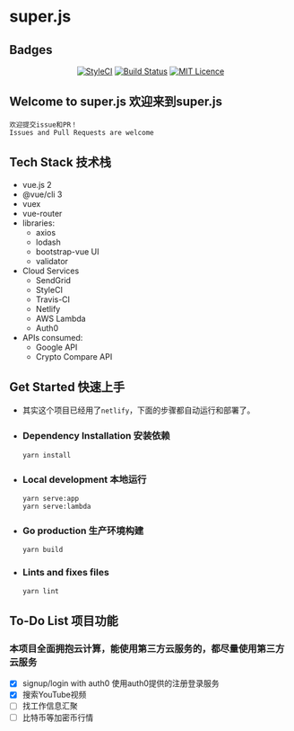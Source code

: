 # super.js

## Badges 

<div align="center">

[![StyleCI](https://github.styleci.io/repos/152890558/shield?branch=master)](https://github.styleci.io/repos/152890558)
[![Build Status](https://travis-ci.org/whizjs/superjs.svg?branch=master)](https://travis-ci.org/whizjs/superjs)
[![MIT Licence](https://badges.frapsoft.com/os/mit/mit.svg?v=103)](LICENSE)  

</div>

## Welcome to super.js 欢迎来到super.js
```
欢迎提交issue和PR！
Issues and Pull Requests are welcome
```

## Tech Stack 技术栈

 - vue.js 2
 - @vue/cli 3
 - vuex
 - vue-router
 - libraries:
    - axios
    - lodash
    - bootstrap-vue UI
    - validator
 - Cloud Services
    - SendGrid
    - StyleCI
    - Travis-CI
    - Netlify
    - AWS Lambda
    - Auth0
 - APIs consumed:
    - Google API
    - Crypto Compare API

## Get Started 快速上手
 - 其实这个项目已经用了`netlify`，下面的步骤都自动运行和部署了。


 - ### Dependency Installation 安装依赖
    ```
    yarn install
    ```

 - ### Local development 本地运行
    ```
    yarn serve:app
    yarn serve:lambda
    ```

 - ### Go production 生产环境构建
    ```
    yarn build
    ```

 - ### Lints and fixes files 
    ```
    yarn lint
    ```
## To-Do List 项目功能
### 本项目全面拥抱云计算，能使用第三方云服务的，都尽量使用第三方云服务

 - [x] signup/login with auth0 使用auth0提供的注册登录服务
 - [x] 搜索YouTube视频
 - [ ] 找工作信息汇聚
 - [ ] 比特币等加密币行情